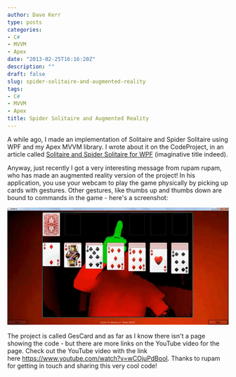 ```yaml
---
author: Dave Kerr
type: posts
categories:
- C#
- MVVM
- Apex
date: "2013-02-25T16:16:20Z"
description: ""
draft: false
slug: spider-solitaire-and-augmented-reality
tags:
- C#
- MVVM
- Apex
title: Spider Solitaire and Augmented Reality
---
```



A while ago, I made an implementation of Solitaire and Spider Solitaire using WPF and my Apex MVVM library. I wrote about it on the CodeProject, in an article called <a title="Solitaire and Spider Solitaire for WPF" href="http://www.codeproject.com/Articles/252152/Solitaire-and-Spider-Solitaire-for-WPF">Solitaire and Spider Solitaire for WPF</a> (imaginative title indeed).

Anyway, just recently I got a very interesting message from rupam rupam, who has made an augmented reality version of the project! In his application, you use your webcam to play the game physically by picking up cards with gestures. Other gestures, like thumbs up and thumbs down are bound to commands in the game - here's a screenshot:

<a href="https://www.youtube.com/watch?v=wCOjuPdBooI"><img src="images/SpiderAugmented.jpg" alt="SpiderAugmented" /></a>

The project is called GesCard and as far as I know there isn't a page showing the code - but there are more links on the YouTube video for the page. Check out the YouTube video with the link here <a href="https://www.youtube.com/watch?v=wCOjuPdBooI">https://www.youtube.com/watch?v=wCOjuPdBooI</a>. Thanks to rupam for getting in touch and sharing this very cool code!

&nbsp;

